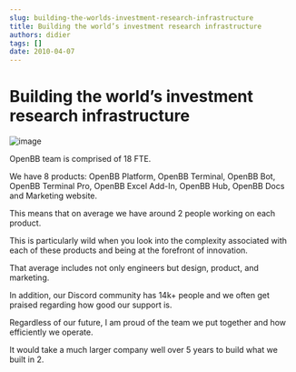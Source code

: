 ```yaml
---
slug: building-the-worlds-investment-research-infrastructure
title: Building the world’s investment research infrastructure
authors: didier
tags: []
date: 2010-04-07
---
```


# Building the world’s investment research infrastructure

![image](https://github.com/Meg1211/my-website/assets/88618738/f9ddc301-9ff4-4a5e-b5b6-45d3726101a3)

OpenBB team is comprised of 18 FTE.

We have 8 products: OpenBB Platform, OpenBB Terminal, OpenBB Bot, OpenBB Terminal Pro, OpenBB Excel Add-In, OpenBB Hub, OpenBB Docs and Marketing website.

This means that on average we have around 2 people working on each product.

This is particularly wild when you look into the complexity associated with each of these products and being at the forefront of innovation.

That average includes not only engineers but design, product, and marketing.

In addition, our Discord community has 14k+ people and we often get praised regarding how good our support is.

Regardless of our future, I am proud of the team we put together and how efficiently we operate.

It would take a much larger company well over 5 years to build what we built in 2.

